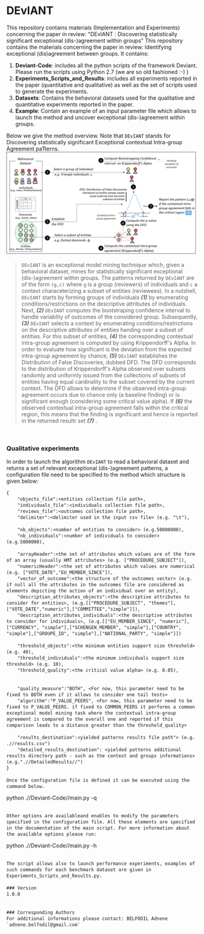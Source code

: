 # DEvIANT
This repository contains materials (Implementation and Experiments) concerning the paper in review: "DEvIANT : Discovering statistically significant exceptional (dis-)agreement within groups"
This repository contains the materials concerning the paper in review: Identifying exceptional (dis)agreement between groups. It contains:
1. **Deviant-Code**: includes all the python scripts of the framework Deviant. Please run the scripts using Python 2.7 (we are so old fashioned :-) ) 
2. **Experiments_Scripts_and_Results**: includes all experiments reported in the paper (quantitative and qualitative) as well as the set of scripts used to generate the experiments.
3. **Datasets**: Contains the behavioral datasets used for the qualitative and quantitative experiments reported in the paper. 
4. **Example**: Contain an example of an input parameter file which allows to launch the method and uncover exceptional (dis-)agreement within groups.  

Below we give the method overview. Note that ```DEvIANT``` stands for Discovering statistically significant Exceptional contextual Intra-group Agreement paTterns.
  &nbsp;
![](Figures/overview.png)
> ```DEvIANT``` is an exceptional model mining technique which, given a behavioral dataset, mines for statistically significant exceptional (dis-)agreement within groups. The patterns returned by ```DEvIANT``` are of the form ```(g,c)``` where ```g``` is a group (reviewers) of individuals and ```c``` a context characeterizing a subset of entities (reviewees). In a nutshell, ```DEvIANT``` starts by forming groups of individuals ___(1)___ by enumerating conditions/restrictions on the descriptive attributes of individuals. Next, ___(2)___  ```DEvIANT``` computes the bootstraping confidence interval to handle variablity of outcomes of the considered group. Subsequently, ___(3)___ ```DEvIANT``` selects a context by enumerating conditions/restrictions on the descriptive attributes of entities handing over a subset of entities. For this subset of entities, ___(4)___ the corresponding contextual intra-group agreement is computed by using Krippendorff's Alpha. In order to evaluate how significant is the deviation from the expected intra-group agreement by chance, ___(5)___  ```DEvIANT``` establishes the Distribution of False Discoveries, dubbed DFD. The DFD corresponds to the distribution of Krippendorff's Alpha observed over subsets randomly and uniformly issued from the collections of subsets of entities having equal cardinality to the subset covered by the current context. The DFD allows to determine if the observed intra-group agreement occurs due to chance only (a baseline finding) or is significant enough (considering some critical value alpha). If ___(6)___  the observed contextual intra-group agreement falls within the critical region, this means that the finding is significant and hence is reported in the returned resultr set ___(7)___ .
 
  &nbsp;
  
### Qualitative experiments 
In order to launch the algorithm ```DEvIANT``` to read a behavioral dataset and returns a set of relevant exceptional (dis-)agreement patterns, a configuration file need to be specified to the method which structure is given below:  

```
{
	"objects_file":<entities collection file path>,
	"individuals_file":<individuals collection file path>,
	"reviews_file":<outcomes collection file path>,
	"delimiter":<delimiter used in the input csv file> (e.g. "\t"),

	"nb_objects":<number of entities to consider> (e.g.50000000),
	"nb_individuals":<number of individuals to consider> (e.g.5000000),

	"arrayHeader":<the set of attributes which values are of the form of an array (usually HMT attributes> (e.g. ["PROCEDURE_SUBJECT"]),
	"numericHeader":<the set of attributes which values are numerical (e.g. ["VOTE_DATE","EU_MEMBER_SINCE"]),
	"vector_of_outcome":<the structure of the outcomes vector> (e.g. if null all the attributes in the outcomes file are considered as elements depicting the action of an individual over an entity),
	"description_attributes_objects":<the descriptive attributes to consider for entities>, (e.g.[["PROCEDURE_SUBJECT", "themes"],["VOTE_DATE","numeric"],["COMMITTEE","simple"]]),
	"description_attributes_individuals":<the descriptive attributes to consider for individuals>, (e.g.[["EU_MEMBER_SINCE", "numeric"],["CURRENCY", "simple"],["SCHENGEN_MEMBER", "simple"],["COUNTRY", "simple"],["GROUPE_ID", "simple"],["NATIONAL_PARTY", "simple"]])

	"threshold_objects":<the minimum entities support size threshold> (e.g. 40),
	"threshold_individuals":<the minimum individuals support size threshold> (e.g. 10),
	"threshold_quality":<the critical value alpha> (e.g. 0.05),
	

	"quality_measure":"BOTH", <For now, this parameter need to be fixed to BOTH even if it allows to consider one tail tests>
	"algorithm":"P_VALUE_PEERS", <For now, this parameter need to be fixed to P_VALUE_PEERS. if fixed to COMMON_PEERS it performs a common exceptional model mining task where the contextual intra-group agreement is compared to the overall one and reported if this comparison leads to a distance greater than the threshold_quality>

	"results_destination":<yielded patterns results file path"> (e.g. .//results.csv")
	"detailed_results_destination": <yielded patterns additional results directory path - such as the context and groups informations> (e.g.".//DetailedResults//")
}

Once the configuration file is defined it can be executed using the command below.

```
python  .//Deviant-Code//main.py <configuration file path> -q
```

Other options are availableand enables to modify the parameters specified in the configuration file. All these elements are specified in the documentation of the main script. For more information about the available options please run:

```
python .//Deviant-Code//main.py -h
```

The script allows also to launch performance experiments, examples of such commands for each benchmark dataset are given in Experiments_Scripts_and_Results.py. 

### Version
1.0.0

  
### Corresponding Authors
For additional informations please contact: BELFODIL Adnene `adnene.belfodil@gmail.com`